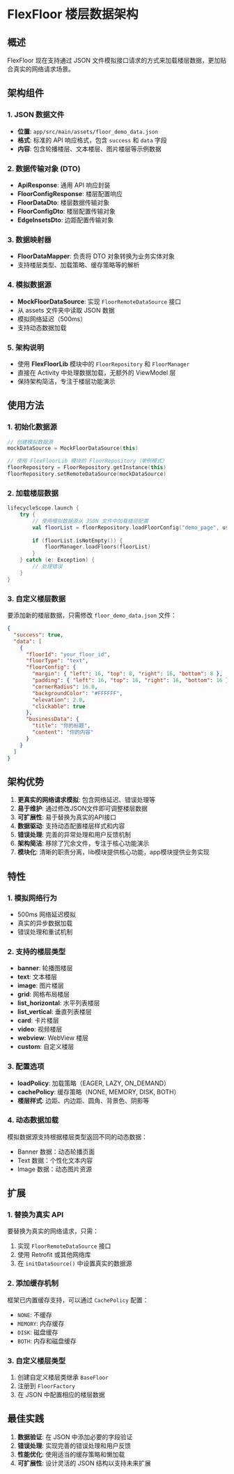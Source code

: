 # FlexFloor 楼层数据架构

## 概述

FlexFloor 现在支持通过 JSON 文件模拟接口请求的方式来加载楼层数据，更加贴合真实的网络请求场景。

## 架构组件

### 1. JSON 数据文件
- **位置**: `app/src/main/assets/floor_demo_data.json`
- **格式**: 标准的 API 响应格式，包含 `success` 和 `data` 字段
- **内容**: 包含轮播楼层、文本楼层、图片楼层等示例数据

### 2. 数据传输对象 (DTO)
- **ApiResponse**: 通用 API 响应封装
- **FloorConfigResponse**: 楼层配置响应
- **FloorDataDto**: 楼层数据传输对象
- **FloorConfigDto**: 楼层配置传输对象
- **EdgeInsetsDto**: 边距配置传输对象

### 3. 数据映射器
- **FloorDataMapper**: 负责将 DTO 对象转换为业务实体对象
- 支持楼层类型、加载策略、缓存策略等的解析

### 4. 模拟数据源
- **MockFloorDataSource**: 实现 `FloorRemoteDataSource` 接口
- 从 assets 文件夹中读取 JSON 数据
- 模拟网络延迟（500ms）
- 支持动态数据加载

### 5. 架构说明
- 使用 **FlexFloorLib** 模块中的 `FloorRepository` 和 `FloorManager`
- 直接在 Activity 中处理数据加载，无额外的 ViewModel 层
- 保持架构简洁，专注于楼层功能演示

## 使用方法

### 1. 初始化数据源
```kotlin
// 创建模拟数据源
mockDataSource = MockFloorDataSource(this)

// 使用 FlexFloorLib 模块的 FloorRepository（单例模式）
floorRepository = FloorRepository.getInstance(this)
floorRepository.setRemoteDataSource(mockDataSource)
```

### 2. 加载楼层数据
```kotlin
lifecycleScope.launch {
    try {
        // 使用模拟数据源从 JSON 文件中加载楼层配置
        val floorList = floorRepository.loadFloorConfig("demo_page", useCache = false)
        
        if (floorList.isNotEmpty()) {
            floorManager.loadFloors(floorList)
        }
    } catch (e: Exception) {
        // 处理错误
    }
}
```

### 3. 自定义楼层数据
要添加新的楼层数据，只需修改 `floor_demo_data.json` 文件：

```json
{
  "success": true,
  "data": [
    {
      "floorId": "your_floor_id",
      "floorType": "text",
      "floorConfig": {
        "margin": { "left": 16, "top": 8, "right": 16, "bottom": 8 },
        "padding": { "left": 16, "top": 16, "right": 16, "bottom": 16 },
        "cornerRadius": 16.0,
        "backgroundColor": "#FFFFFF",
        "elevation": 2.0,
        "clickable": true
      },
      "businessData": {
        "title": "你的标题",
        "content": "你的内容"
      }
    }
  ]
}
```

## 架构优势

1. **更真实的网络请求模拟**: 包含网络延迟、错误处理等
2. **易于维护**: 通过修改JSON文件即可调整楼层数据
3. **可扩展性**: 易于替换为真实的API接口
4. **数据驱动**: 支持动态配置楼层样式和内容
5. **错误处理**: 完善的异常处理和用户反馈机制
6. **架构简洁**: 移除了冗余文件，专注于核心功能演示
7. **模块化**: 清晰的职责分离，lib模块提供核心功能，app模块提供业务实现

## 特性

### 1. 模拟网络行为
- 500ms 网络延迟模拟
- 真实的异步数据加载
- 错误处理和重试机制

### 2. 支持的楼层类型
- **banner**: 轮播图楼层
- **text**: 文本楼层
- **image**: 图片楼层
- **grid**: 网格布局楼层
- **list_horizontal**: 水平列表楼层
- **list_vertical**: 垂直列表楼层
- **card**: 卡片楼层
- **video**: 视频楼层
- **webview**: WebView 楼层
- **custom**: 自定义楼层

### 3. 配置选项
- **loadPolicy**: 加载策略（EAGER, LAZY, ON_DEMAND）
- **cachePolicy**: 缓存策略（NONE, MEMORY, DISK, BOTH）
- **楼层样式**: 边距、内边距、圆角、背景色、阴影等

### 4. 动态数据加载
模拟数据源支持根据楼层类型返回不同的动态数据：
- Banner 数据：动态轮播页面
- Text 数据：个性化文本内容
- Image 数据：动态图片资源

## 扩展

### 1. 替换为真实 API
要替换为真实的网络请求，只需：
1. 实现 `FloorRemoteDataSource` 接口
2. 使用 Retrofit 或其他网络库
3. 在 `initDataSource()` 中设置真实的数据源

### 2. 添加缓存机制
框架已内置缓存支持，可以通过 `CachePolicy` 配置：
- `NONE`: 不缓存
- `MEMORY`: 内存缓存
- `DISK`: 磁盘缓存
- `BOTH`: 内存和磁盘缓存

### 3. 自定义楼层类型
1. 创建自定义楼层类继承 `BaseFloor`
2. 注册到 `FloorFactory`
3. 在 JSON 中配置相应的楼层数据

## 最佳实践

1. **数据验证**: 在 JSON 中添加必要的字段验证
2. **错误处理**: 实现完善的错误处理和用户反馈
3. **性能优化**: 使用适当的缓存策略和懒加载
4. **可扩展性**: 设计灵活的 JSON 结构以支持未来扩展 